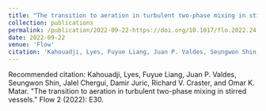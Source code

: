 ```yaml
---
title: "The transition to aeration in turbulent two-phase mixing in stirred vessels"
collection: publications
permalink: /publication/2022-09-22-https://doi.org/10.1017/flo.2022.24
date: 2022-09-22
venue: 'Flow'
citation: 'Kahouadji, Lyes, Fuyue Liang, Juan P. Valdes, Seungwon Shin, Jalel Chergui, Damir Juric, Richard V. Craster, and Omar K. Matar. &quot;The transition to aeration in turbulent two-phase mixing in stirred vessels.&quot; Flow 2 (2022): E30.'
---
```

Recommended citation: Kahouadji, Lyes, Fuyue Liang, Juan P. Valdes, Seungwon Shin, Jalel Chergui, Damir Juric, Richard V. Craster, and Omar K. Matar. "The transition to aeration in turbulent two-phase mixing in stirred vessels." Flow 2 (2022): E30.